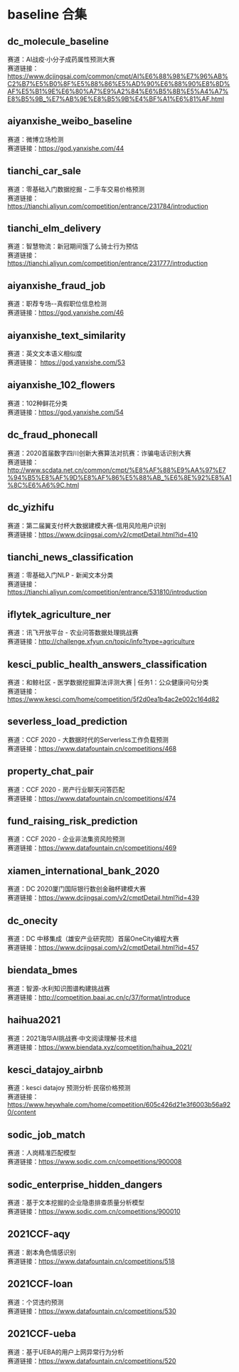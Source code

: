 # baseline 合集
## dc_molecule_baseline
赛道：AI战疫·小分子成药属性预测大赛  
赛道链接：https://www.dcjingsai.com/common/cmpt/AI%E6%88%98%E7%96%AB%C2%B7%E5%B0%8F%E5%88%86%E5%AD%90%E6%88%90%E8%8D%AF%E5%B1%9E%E6%80%A7%E9%A2%84%E6%B5%8B%E5%A4%A7%E8%B5%9B_%E7%AB%9E%E8%B5%9B%E4%BF%A1%E6%81%AF.html

## aiyanxishe_weibo_baseline
赛道：微博立场检测  
赛道链接：https://god.yanxishe.com/44

## tianchi_car_sale
赛道：零基础入门数据挖掘 - 二手车交易价格预测  
赛道链接：https://tianchi.aliyun.com/competition/entrance/231784/introduction

## tianchi_elm_delivery
赛道：智慧物流：新冠期间饿了么骑士行为预估	  
赛道链接：https://tianchi.aliyun.com/competition/entrance/231777/introduction

## aiyanxishe_fraud_job
赛道：职荐专场--真假职位信息检测  
赛道链接：https://god.yanxishe.com/46

## aiyanxishe_text_similarity
赛道：英文文本语义相似度  
赛道链接： https://god.yanxishe.com/53

## aiyanxishe_102_flowers
赛道：102种鲜花分类  
赛道链接：https://god.yanxishe.com/54

## dc_fraud_phonecall
赛道：2020首届数字四川创新大赛算法对抗赛：诈骗电话识别大赛  
赛道链接：http://www.scdata.net.cn/common/cmpt/%E8%AF%88%E9%AA%97%E7%94%B5%E8%AF%9D%E8%AF%86%E5%88%AB_%E6%8E%92%E8%A1%8C%E6%A6%9C.html

## dc_yizhifu
赛道：第二届翼支付杯大数据建模大赛-信用风险用户识别  
赛道链接：https://www.dcjingsai.com/v2/cmptDetail.html?id=410

## tianchi_news_classification
赛道：零基础入门NLP - 新闻文本分类  
赛道链接：https://tianchi.aliyun.com/competition/entrance/531810/introduction

## iflytek_agriculture_ner
赛道：讯飞开放平台 - 农业问答数据处理挑战赛  
赛道链接：http://challenge.xfyun.cn/topic/info?type=agriculture

## kesci_public_health_answers_classification
赛道：和鲸社区 - 医学数据挖掘算法评测大赛 | 任务1：公众健康问句分类  
赛道链接：https://www.kesci.com/home/competition/5f2d0ea1b4ac2e002c164d82

## severless_load_prediction
赛道：CCF 2020 - 大数据时代的Serverless工作负载预测  
赛道链接：https://www.datafountain.cn/competitions/468

## property_chat_pair
赛道：CCF 2020 - 房产行业聊天问答匹配  
赛道链接：https://www.datafountain.cn/competitions/474

## fund_raising_risk_prediction
赛道：CCF 2020 - 企业非法集资风险预测  
赛道链接：https://www.datafountain.cn/competitions/469

## xiamen_international_bank_2020
赛道：DC 2020厦门国际银行数创金融杯建模大赛  
赛道链接：https://www.dcjingsai.com/v2/cmptDetail.html?id=439

## dc_onecity
赛道：DC 中移集成（雄安产业研究院）首届OneCity编程大赛  
赛道链接：https://www.dcjingsai.com/v2/cmptDetail.html?id=457

## biendata_bmes
赛道：智源-水利知识图谱构建挑战赛  
赛道链接：http://competition.baai.ac.cn/c/37/format/introduce

## haihua2021
赛道：2021海华AI挑战赛·中文阅读理解·技术组  
赛道链接：https://www.biendata.xyz/competition/haihua_2021/

## kesci_datajoy_airbnb
赛道：kesci datajoy 预测分析·民宿价格预测  
赛道链接：https://www.heywhale.com/home/competition/605c426d21e3f6003b56a920/content

## sodic_job_match
赛道：人岗精准匹配模型  
赛道链接：https://www.sodic.com.cn/competitions/900008

## sodic_enterprise_hidden_dangers
赛道：基于文本挖掘的企业隐患排查质量分析模型  
赛道链接：https://www.sodic.com.cn/competitions/900010

## 2021CCF-aqy
赛道：剧本角色情感识别  
赛道链接：https://www.datafountain.cn/competitions/518

## 2021CCF-loan
赛道：个贷违约预测  
赛道链接：https://www.datafountain.cn/competitions/530


## 2021CCF-ueba
赛道：基于UEBA的用户上网异常行为分析    
赛道链接：https://www.datafountain.cn/competitions/520
